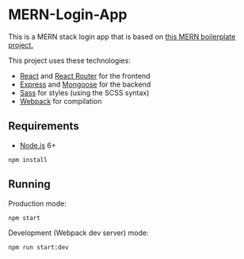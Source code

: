 # MERN-Login-App
This is a MERN stack login app that is based on [this MERN boilerplate project.](https://github.com/keithweaver/MERN-boilerplate) 

This project uses these technologies:
- [React](https://facebook.github.io/react/) and [React Router](https://reacttraining.com/react-router/) for the frontend
- [Express](http://expressjs.com/) and [Mongoose](http://mongoosejs.com/) for the backend
- [Sass](http://sass-lang.com/) for styles (using the SCSS syntax)
- [Webpack](https://webpack.github.io/) for compilation


## Requirements

- [Node.js](https://nodejs.org/en/) 6+

```shell
npm install
```


## Running

Production mode:

```shell
npm start
```

Development (Webpack dev server) mode:

```shell
npm run start:dev
```
